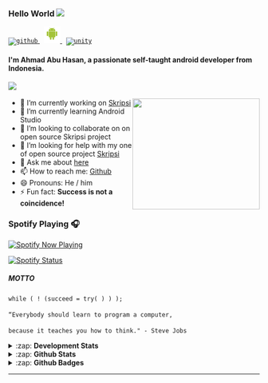 <!--### Hi there 👋-->
### Hello World <img src="https://github.com/eby8zevin/eby8zevin/blob/main/assets/Hi.gif" width="29px">

<!--
**eby8zevin/eby8zevin** is a ✨ _special_ ✨ repository because its `README.md` (this file) appears on your GitHub profile.

Here are some ideas to get you started:
-->

<p align="left">
  <a href="https://github.com/eby8zevin" target="_blank">
    <code><img src="https://github.com/eby8zevin/eby8zevin/blob/main/assets/GitHub.png" alt="github" width="33" height="33"/></code>
  </a>
  &nbsp;
  <a href="https://github.com/eby8zevin/QRBarcode" target="_blank">
    <code><img src="https://raw.githubusercontent.com/devicons/devicon/master/icons/android/android-original-wordmark.svg" alt="android" width="33" height="33"/></code>
  </a>
  &nbsp;
  <a href="https://github.com/eby8zevin/unity-ARMarker" target="_blank">
    <code><img src="https://www.vectorlogo.zone/logos/unity3d/unity3d-icon.svg" alt="unity" width="33" height="33"/></code>
  </a>
</p>

#### I'm Ahmad Abu Hasan, a passionate self-taught android developer from Indonesia.

![](https://komarev.com/ghpvc/?username=eby8zevin&color=brightgreen&label=Profile+Views)

<a href="https://github.com/eby8zevin">
  <code><img src="https://github.com/eby8zevin/eby8zevin/blob/main/assets/Octocat.png" width="255" height="222" align='right'></code>
</a>

- 🔭 I’m currently working on [Skripsi](https://github.com/eby8zevin/skripsi)
- 🌱 I’m currently learning Android Studio
- 👯 I’m looking to collaborate on on open source Skripsi project
- 🤔 I’m looking for help with my one of open source project [Skripsi](https://github.com/eby8zevin/skripsi)
- 💬 Ask me about [here](https://github.com/eby8zevin/eby8zevin/issues)
- 📫 How to reach me: [Github](https://github.com/eby8zevin)
- 😄 Pronouns: He / him
- ⚡ Fun fact: **Success is not a coincidence!**

### Spotify Playing 🎧

[<img src="https://spotify-now-playing-ahmadabuhasan.vercel.app/api/spotify-playing" alt="Spotify Now Playing" width="350" />](https://open.spotify.com/user/gr3y7pr12w9ol2dy2ccdb10e7)

[<img src="https://readme-spotify-status-ahmadabuhasan.vercel.app/api/run-spotify-status" alt="Spotify Status" width="350" />](https://open.spotify.com/user/gr3y7pr12w9ol2dy2ccdb10e7)

##### MOTTO
```
while ( ! (succeed = try( ) ) );

“Everybody should learn to program a computer, 

because it teaches you how to think." - Steve Jobs
```

<details>
  <summary> :zap: <b>Development Stats</b> </summary>
  
  ![Waka Readme](https://github.com/eby8zevin/eby8zevin/workflows/Waka%20Readme/badge.svg)
<!--START_SECTION:waka-->
![Lines of code](https://img.shields.io/badge/From%20Hello%20World%20I%27ve%20Written-198771%20lines%20of%20code-blue)

**🐱 My Github Data** 

> 🏆 1,680 Contributions in the Year 2021
 > 
> 📦 270.2 kB Used in Github's Storage 
 > 
> 🚫 Not Opted to Hire
 > 
> 📜 81 Public Repositories 
 > 
> 🔑 1 Private Repository 
 > 
**I'm an Early 🐤** 

```text
🌞 Morning    648 commits    █████████░░░░░░░░░░░░░░░░   39.32% 
🌆 Daytime    556 commits    ████████░░░░░░░░░░░░░░░░░   33.74% 
🌃 Evening    282 commits    ████░░░░░░░░░░░░░░░░░░░░░   17.11% 
🌙 Night      162 commits    ██░░░░░░░░░░░░░░░░░░░░░░░   9.83%

```
📅 **I'm Most Productive on Tuesday** 

```text
Monday       195 commits    ███░░░░░░░░░░░░░░░░░░░░░░   11.83% 
Tuesday      303 commits    ████░░░░░░░░░░░░░░░░░░░░░   18.39% 
Wednesday    244 commits    ███░░░░░░░░░░░░░░░░░░░░░░   14.81% 
Thursday     237 commits    ███░░░░░░░░░░░░░░░░░░░░░░   14.38% 
Friday       303 commits    ████░░░░░░░░░░░░░░░░░░░░░   18.39% 
Saturday     196 commits    ███░░░░░░░░░░░░░░░░░░░░░░   11.89% 
Sunday       170 commits    ██░░░░░░░░░░░░░░░░░░░░░░░   10.32%

```


📊 **This Week I Spent My Time On** 

```text
💬 Programming Languages: 
JavaScript               6 hrs 37 mins       ██████████████████░░░░░░░   75.31% 
JSON                     1 hr 40 mins        ████░░░░░░░░░░░░░░░░░░░░░   19.01% 
Git Config               15 mins             ░░░░░░░░░░░░░░░░░░░░░░░░░   3.01% 
Java                     10 mins             ░░░░░░░░░░░░░░░░░░░░░░░░░   2.02% 
Other                    3 mins              ░░░░░░░░░░░░░░░░░░░░░░░░░   0.65%

💻 Operating System: 
Windows                  8 hrs 47 mins       █████████████████████████   100.0%

```

**I Mostly Code in Java** 

```text
Java                     31 repos            ███████████████░░░░░░░░░░   62.0% 
PHP                      7 repos             ███░░░░░░░░░░░░░░░░░░░░░░   14.0% 
JavaScript               5 repos             ██░░░░░░░░░░░░░░░░░░░░░░░   10.0% 
C#                       3 repos             █░░░░░░░░░░░░░░░░░░░░░░░░   6.0% 
HTML                     2 repos             █░░░░░░░░░░░░░░░░░░░░░░░░   4.0%

```


**Timeline**

![Chart not found](https://raw.githubusercontent.com/eby8zevin/eby8zevin/main/charts/bar_graph.png) 


<!--END_SECTION:waka-->
</details>

<details>
  <summary> :zap: <b>Github Stats</b> </summary>
<p align="center">:heart:</p>
<p align="center"><a href="https://github.com/eby8zevin">
  <img src="https://github-readme-stats.vercel.app/api?username=eby8zevin&show_icons=true&theme=dark&line_height=20">
  <img src="https://github-readme-stats.vercel.app/api/top-langs/?username=eby8zevin&layout=compact&theme=dark">
</a></p>
<p align="center">
  <a href="https://github.com/eby8zevin">
    <img src="https://github-readme-streak-stats.herokuapp.com/?user=eby8zevin&theme=dark"/>
  </a>
</p>
</details>

<details>
  <summary> :zap: <b>Github Badges</b> </summary>
  <br>
  <a href='https://archiveprogram.github.com/'><img src='https://raw.githubusercontent.com/acervenky/animated-github-badges/master/assets/acbadge.gif' width='40' height='40'></a> 
  <a href='https://docs.github.com/en/developers'><img src='https://raw.githubusercontent.com/acervenky/animated-github-badges/master/assets/devbadge.gif' width='40' height='40'></a> 
  <a href='https://github.com/pricing'><img src='https://raw.githubusercontent.com/acervenky/animated-github-badges/master/assets/pro.gif' width='40' height='40'></a> 
  <a href='https://stars.github.com/'><img src='https://raw.githubusercontent.com/acervenky/animated-github-badges/master/assets/starbadge.gif' width='35' height='35'></a> 
  <a href='https://docs.github.com/en/github/supporting-the-open-source-community-with-github-sponsors'><img src='https://raw.githubusercontent.com/acervenky/animated-github-badges/master/assets/sponsorbadge.gif' width='35' height='35'></a>
</details>

___
